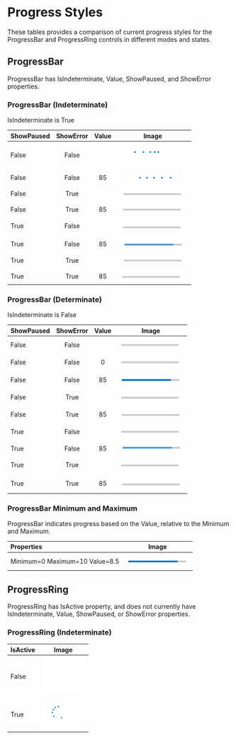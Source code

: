 # Progress Styles
These tables provides a comparison of current progress styles for the ProgressBar and ProgressRing controls in different modes and states.

## ProgressBar
ProgressBar has IsIndeterminate, Value, ShowPaused, and ShowError properties. 

### ProgressBar (Indeterminate)
IsIndeterminate is True

| ShowPaused | ShowError | Value | Image |
|:--| :-:|:-:|:-:| 
| False | False |    | ![](images/ProgressBar-indeterminate-active.PNG) |
| False | False | 85 | ![](images/ProgressBar-indeterminate-value-active.PNG) |
| False | True  |    | ![](images/ProgressBar-indeterminate-error.PNG) |
| False | True  | 85 | ![](images/ProgressBar-indeterminate-value-error.PNG) |
| True  | False |    | ![](images/ProgressBar-indeterminate-paused.PNG) |
| True  | False | 85 | ![](images/ProgressBar-indeterminate-value-paused.PNG) |
| True  | True  |    | ![](images/ProgressBar-indeterminate-paused-error.PNG) |
| True  | True  | 85 | ![](images/ProgressBar-indeterminate-value-paused-error.PNG) |

### ProgressBar (Determinate)
IsIndeterminate is False

| ShowPaused | ShowError | Value | Image |
|:--| :-:|:-:|:-:| 
| False | False |    | ![](images/ProgressBar-determinate-no-value.PNG) |
| False | False | 0  | ![](images/ProgressBar-determinate-no-value.PNG) |
| False | False | 85 | ![](images/ProgressBar-determinate-active.PNG) |
| False | True  |    | ![](images/ProgressBar-determinate-no-value.PNG) |
| False | True  | 85 | ![](images/ProgressBar-determinate-error.PNG) |
| True  | False |    | ![](images/ProgressBar-determinate-no-value.PNG) |
| True  | False | 85 | ![](images/ProgressBar-determinate-paused.PNG) |
| True  | True  |    | ![](images/ProgressBar-determinate-no-value.PNG) |
| True  | True  | 85 | ![](images/ProgressBar-determinate-paused-error.PNG) |

### ProgressBar Minimum and Maximum
ProgressBar indicates progress based on the Value, relative to the Minimum and Maximum.

| Properties | Image | 
|:--| :-:|
| Minimum=0 Maximum=10 Value=8.5| ![](images/ProgressBar-determinate-active.PNG) |

## ProgressRing
ProgressRing has IsActive property, and does not currently have IsIndeterminate, Value, ShowPaused, or ShowError properties.
### ProgressRing (Indeterminate)
| IsActive | Image |
|:--| :-:|
| False | ![](images/ProgressRing-indeterminate-not-active.PNG) |
| True | ![](images/ProgressRing-indeterminate.PNG) |





